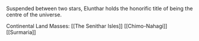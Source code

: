 Suspended between two stars, Elunthar holds the honorific title of being the centre of the universe.  

Continental Land Masses:
[[The Senithar Isles]]
[[Chimo-Nahagi]]
[[Surmaria]]